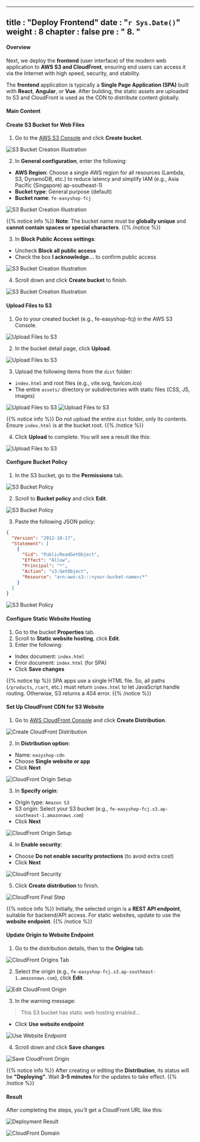 ---

title : "Deploy Frontend"
date :  "`r Sys.Date()`"
weight : 8
chapter : false
pre : " <b> 8. </b> "
---------------------

#### Overview

Next, we deploy the **frontend** (user interface) of the modern web application to **AWS S3 and CloudFront**, ensuring end users can access it via the Internet with high speed, security, and stability.

The **frontend** application is typically a **Single Page Application (SPA)** built with **React**, **Angular**, or **Vue**. After building, the static assets are uploaded to S3 and CloudFront is used as the CDN to distribute content globally.

#### Main Content

#### Create S3 Bucket for Web Files

1. Go to the [AWS S3 Console](https://s3.console.aws.amazon.com/s3/) and click **Create bucket**.

![S3 Bucket Creation Illustration](/images/8-Deploy-Frontend/01.png)

2. In **General configuration**, enter the following:

* **AWS Region**: Choose a single AWS region for all resources (Lambda, S3, DynamoDB, etc.) to reduce latency and simplify IAM (e.g., Asia Pacific (Singapore) ap-southeast-1)
* **Bucket type**: General purpose (default)
* **Bucket name**: `fe-easyshop-fcj`

![S3 Bucket Creation Illustration](/images/8-Deploy-Frontend/02.png)

{{% notice info %}}
**Note**: The bucket name must be **globally unique** and **cannot contain spaces or special characters**.
{{% /notice %}}

3. In **Block Public Access settings**:

* Uncheck **Block all public access**
* Check the box **I acknowledge...** to confirm public access

![S3 Bucket Creation Illustration](/images/8-Deploy-Frontend/03.png)

4. Scroll down and click **Create bucket** to finish.

![S3 Bucket Creation Illustration](/images/8-Deploy-Frontend/04.png)

#### Upload Files to S3

1. Go to your created bucket (e.g., fe-easyshop-fcj) in the AWS S3 Console.

![Upload Files to S3](/images/8-Deploy-Frontend/05.png)

2. In the bucket detail page, click **Upload**.

![Upload Files to S3](/images/8-Deploy-Frontend/06.png)

3. Upload the following items from the `dist` folder:

* `index.html` and root files (e.g., vite.svg, favicon.ico)
* The entire `assets/` directory or subdirectories with static files (CSS, JS, images)

![Upload Files to S3](/images/8-Deploy-Frontend/07.png)
![Upload Files to S3](/images/8-Deploy-Frontend/08.png)

{{% notice info %}}
Do not upload the entire `dist` folder, only its contents. Ensure `index.html` is at the bucket root.
{{% /notice %}}

4. Click **Upload** to complete. You will see a result like this:

![Upload Files to S3](/images/8-Deploy-Frontend/09.png)

#### Configure Bucket Policy

1. In the S3 bucket, go to the **Permissions** tab.

![S3 Bucket Policy](/images/8-Deploy-Frontend/10.png)

2. Scroll to **Bucket policy** and click **Edit**.

![S3 Bucket Policy](/images/8-Deploy-Frontend/11.png)

3. Paste the following JSON policy:

```json
{
  "Version": "2012-10-17",
  "Statement": [
    {
      "Sid": "PublicReadGetObject",
      "Effect": "Allow",
      "Principal": "*",
      "Action": "s3:GetObject",
      "Resource": "arn:aws:s3:::<your-bucket-name>/*"
    }
  ]
}
```

![S3 Bucket Policy](/images/8-Deploy-Frontend/12.png)

#### Configure Static Website Hosting

1. Go to the bucket **Properties** tab.
2. Scroll to **Static website hosting**, click **Edit**.
3. Enter the following:

* Index document: `index.html`
* Error document: `index.html` (for SPA)
* Click **Save changes**

{{% notice tip %}}
SPA apps use a single HTML file. So, all paths (`/products`, `/cart`, etc.) must return `index.html` to let JavaScript handle routing. Otherwise, S3 returns a 404 error.
{{% /notice %}}

#### Set Up CloudFront CDN for S3 Website

1. Go to [AWS CloudFront Console](https://console.aws.amazon.com/cloudfront/) and click **Create Distribution**.

![Create CloudFront Distribution](/images/8-Deploy-Frontend/13.png)

2. In **Distribution option**:

* Name: `easyshop-cdn`
* Choose **Single website or app**
* Click **Next**

![CloudFront Origin Setup](/images/8-Deploy-Frontend/14.png)

3. In **Specify origin**:

* Origin type: `Amazon S3`
* S3 origin: Select your S3 bucket (e.g., `fe-easyshop-fcj.s3.ap-southeast-1.amazonaws.com`)
* Click **Next**

![CloudFront Origin Setup](/images/8-Deploy-Frontend/15.png)

4. In **Enable security**:

* Choose **Do not enable security protections** (to avoid extra cost)
* Click **Next**

![CloudFront Security](/images/8-Deploy-Frontend/16.png)

5. Click **Create distribution** to finish.

![CloudFront Final Step](/images/8-Deploy-Frontend/17.png)

{{% notice info %}}
Initially, the selected origin is a **REST API endpoint**, suitable for backend/API access. For static websites, update to use the **website endpoint**.
{{% /notice %}}

#### Update Origin to Website Endpoint

1. Go to the distribution details, then to the **Origins** tab.

![CloudFront Origins Tab](/images/8-Deploy-Frontend/18.png)

2. Select the origin (e.g., `fe-easyshop-fcj.s3.ap-southeast-1.amazonaws.com`), click **Edit**.

![Edit CloudFront Origin](/images/8-Deploy-Frontend/19-01.png)

3. In the warning message:

> This S3 bucket has static web hosting enabled...

* Click **Use website endpoint**

![Use Website Endpoint](/images/8-Deploy-Frontend/20.png)

4. Scroll down and click **Save changes**

![Save CloudFront Origin](/images/8-Deploy-Frontend/21.png)

{{% notice info %}}
After creating or editing the **Distribution**, its status will be **"Deploying"**. Wait **3–5 minutes** for the updates to take effect.
{{% /notice %}}

#### Result

After completing the steps, you’ll get a CloudFront URL like this:

![Deployment Result](/images/8-Deploy-Frontend/22.png)

![CloudFront Domain](/images/8-Deploy-Frontend/23.png)
